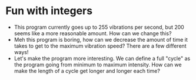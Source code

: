# Fun with integers

* This program currently goes up to 255 vibrations per second, but 200 seems like a more reasonable amount. How can we change this?
* Meh this program is boring, how can we decrease the amount of time it takes to get to the maximum vibration speed? There are a few different ways!
* Let's make the program more interesting. We can define a full "cycle" as the program going from minimum to maximum intensity. How can we make the length of a cycle get longer and longer each time?